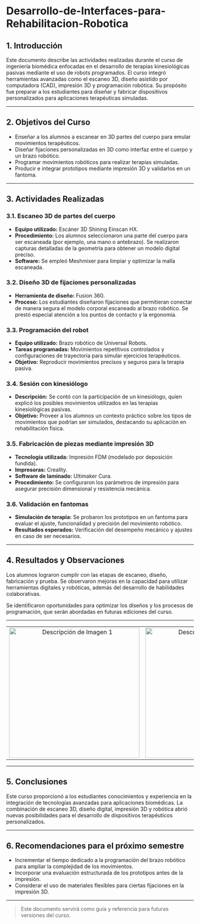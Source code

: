 # Desarrollo-de-Interfaces-para-Rehabilitacion-Robotica

## 1. Introducción

Este documento describe las actividades realizadas durante el curso de ingeniería biomédica enfocadas en el desarrollo de terapias kinesiológicas pasivas mediante el uso de robots programados. El curso integró herramientas avanzadas como el escaneo 3D, diseño asistido por computadora (CAD), impresión 3D y programación robótica. Su propósito fue preparar a los estudiantes para diseñar y fabricar dispositivos personalizados para aplicaciones terapéuticas simuladas.

---

## 2. Objetivos del Curso

- Enseñar a los alumnos a escanear en 3D partes del cuerpo para emular movimientos terapéuticos.
- Diseñar fijaciones personalizadas en 3D como interfaz entre el cuerpo y un brazo robótico.
- Programar movimientos robóticos para realizar terapias simuladas.
- Producir e integrar prototipos mediante impresión 3D y validarlos en un fantoma.

---

## 3. Actividades Realizadas

### 3.1. Escaneo 3D de partes del cuerpo

- **Equipo utilizado:** Escáner 3D Shining Einscan HX.
- **Procedimiento:** Los alumnos seleccionaron una parte del cuerpo para ser escaneada (por ejemplo, una mano o antebrazo). Se realizaron capturas detalladas de la geometría para obtener un modelo digital preciso.
- **Software:** Se empleó Meshmixer para limpiar y optimizar la malla escaneada.

### 3.2. Diseño 3D de fijaciones personalizadas

- **Herramienta de diseño:** Fusion 360.
- **Proceso:** Los estudiantes diseñaron fijaciones que permitieran conectar de manera segura el modelo corporal escaneado al brazo robótico. Se prestó especial atención a los puntos de contacto y la ergonomía.

### 3.3. Programación del robot

- **Equipo utilizado:** Brazo robótico de Universal Robots.
- **Tareas programadas:** Movimientos repetitivos controlados y configuraciones de trayectoria para simular ejercicios terapéuticos.
- **Objetivo:** Reproducir movimientos precisos y seguros para la terapia pasiva.

### 3.4. Sesión con kinesiólogo

- **Descripción:** Se contó con la participación de un kinesiólogo, quien explicó los posibles movimientos utilizados en las terapias kinesiológicas pasivas.
- **Objetivo:** Proveer a los alumnos un contexto práctico sobre los tipos de movimientos que podrían ser simulados, destacando su aplicación en rehabilitación física.

### 3.5. Fabricación de piezas mediante impresión 3D

- **Tecnología utilizada:** Impresión FDM (modelado por deposición fundida).
- **Impresoras:** Creality.
- **Software de laminado:** Ultimaker Cura.
- **Procedimiento:** Se configuraron los parámetros de impresión para asegurar precisión dimensional y resistencia mecánica.

### 3.6. Validación en fantomas

- **Simulación de terapia:** Se probaron los prototipos en un fantoma para evaluar el ajuste, funcionalidad y precisión del movimiento robótico.
- **Resultados esperados:** Verificación del desempeño mecánico y ajustes en caso de ser necesarios.

---

## 4. Resultados y Observaciones

Los alumnos lograron cumplir con las etapas de escaneo, diseño, fabricación y prueba. Se observaron mejoras en la capacidad para utilizar herramientas digitales y robóticas, además del desarrollo de habilidades colaborativas.

Se identificaron oportunidades para optimizar los diseños y los procesos de programación, que serán abordadas en futuras ediciones del curso.

---

<table>
  <tr>
    <td style="text-align: center;">
      <img src="https://github.com/v3c70rCR/Desarrollo-de-Interfaces-para-Rehabilitacion-Robotica/blob/main/Im%C3%A1genes/Captura%20de%20pantalla%202024-12-23%20094300.png?raw=true" alt="Descripción de Imagen 1" style="width: 350px;"><br>
      <strong></strong>
    </td>
    <td style="text-align: center;">
      <img src="https://github.com/v3c70rCR/Desarrollo-de-Interfaces-para-Rehabilitacion-Robotica/blob/main/Im%C3%A1genes/Captura%20de%20pantalla%202024-12-23%20094351.png?raw=true" alt="Descripción de Imagen 2" style="width: 350px;"><br>
      <strong></strong>
    </td>
    <td style="text-align: center;">
      <img src="https://github.com/v3c70rCR/Desarrollo-de-Interfaces-para-Rehabilitacion-Robotica/blob/main/Im%C3%A1genes/Captura%20de%20pantalla%202024-12-23%20094603.png?raw=true" alt="Descripción de Imagen 2" style="width: 350px;"><br>
      <strong></strong>
    </td>
  </tr>
</table>

---

## 5. Conclusiones

Este curso proporcionó a los estudiantes conocimientos y experiencia en la integración de tecnologías avanzadas para aplicaciones biomédicas. La combinación de escaneo 3D, diseño digital, impresión 3D y robótica abrió nuevas posibilidades para el desarrollo de dispositivos terapéuticos personalizados.

---

## 6. Recomendaciones para el próximo semestre

- Incrementar el tiempo dedicado a la programación del brazo robótico para ampliar la complejidad de los movimientos.
- Incorporar una evaluación estructurada de los prototipos antes de la impresión.
- Considerar el uso de materiales flexibles para ciertas fijaciones en la impresión 3D.

---

> Este documento servirá como guía y referencia para futuras versiones del curso.

